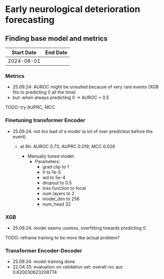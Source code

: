 # Early neurological deterioration forecasting

## Finding base model and metrics

| Start Date |End Date  |
|------------|----------|
| 2024-08-01 ||

### Metrics
- 25.09.24: AUROC might be unsuited because of very rare events (XGB fits to predicting 0 all the time)
- but: when always predicting 0 -> AUROC = 0.5

TODO: try AUPRC, MCC

### Finetuning transformer Encoder

- 25.09.24: not too bad of a model (a lot of over prediction before the event)
  - at 6h: AUROC 0.73; AUPRC 0.019; MCC 0.028

    - Manually tuned model:
      - Parameters:
        - grad clip to 1
        - lr to 1e-5
        - wd to 5e-4
        - dropout to 0.5
        - loss function to focal
        - num layers to 2
        - model_dim to 256
        - num_head 32

### XGB

- 25.09.24: model seems useless, overfitting towards predicting 0

TODO: reframe training to be more like actual problem?


### Transformer Encoder-Decoder

- 25.09.24: model training done
- 22.04.25: evaluation on validation set: overall roc auc 0.620030623208774